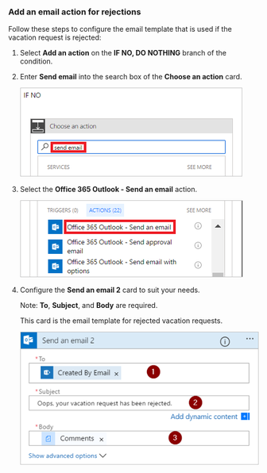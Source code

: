 ### Add an email action for rejections

Follow these steps to configure the email template that is used if the vacation request is rejected:

1. Select **Add an action** on the **IF NO, DO NOTHING** branch of the condition.

1. Enter **Send email** into the search box of the **Choose an action** card.

     ![search for email action](./media/modern-approvals/search-send-email-no.png)

1. Select the **Office 365 Outlook - Send an email** action.

     ![select the send email action](./media/modern-approvals/select-send-email-no.png)

1. Configure the **Send an email 2** card to suit your needs.

     Note: **To**, **Subject**, and **Body** are required.

     This card is the email template for rejected vacation requests.

     ![configuration for rejected requests](./media/modern-approvals/configure-rejected-email.png)